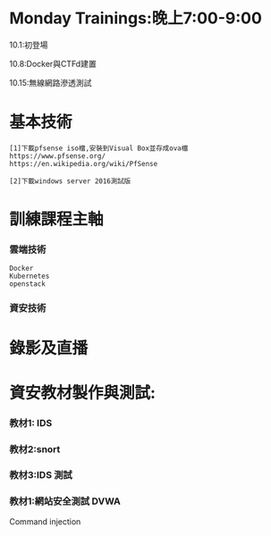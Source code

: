 # Monday Trainings:晚上7:00-9:00


10.1:初登場

10.8:Docker與CTFd建置

10.15:無線網路滲透測試

# 基本技術
```
[1]下載pfsense iso檔,安裝到Visual Box並存成ova檔
https://www.pfsense.org/
https://en.wikipedia.org/wiki/PfSense

[2]下載windows server 2016測試版
```
# 訓練課程主軸

### 雲端技術
```
Docker
Kubernetes
openstack
```
### 資安技術



# 錄影及直播

# 資安教材製作與測試:

### 教材1: IDS 

### 教材2:snort

### 教材3:IDS 測試

### 教材1:網站安全測試 DVWA
Command injection





